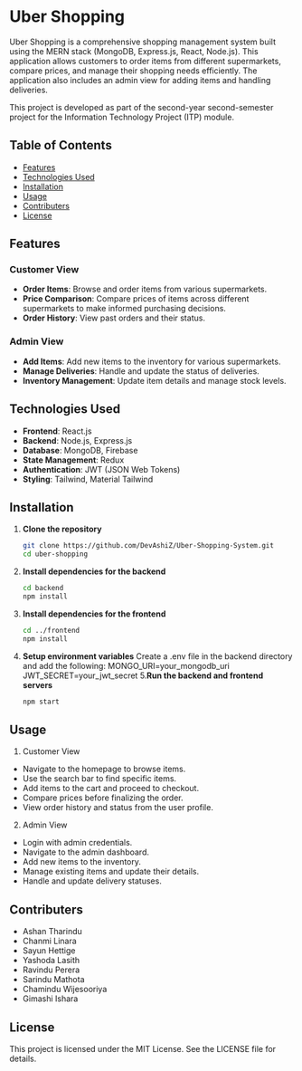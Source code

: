 # Uber Shopping

Uber Shopping is a comprehensive shopping management system built using the MERN stack (MongoDB, Express.js, React, Node.js). This application allows customers to order items from different supermarkets, compare prices, and manage their shopping needs efficiently. The application also includes an admin view for adding items and handling deliveries.

This project is developed as part of the second-year second-semester project for the Information Technology Project (ITP) module.

## Table of Contents

- [Features](#features)
- [Technologies Used](#technologies-used)
- [Installation](#installation)
- [Usage](#usage)
- [Contributers](#contributers)
- [License](#license)

## Features

### Customer View
- **Order Items**: Browse and order items from various supermarkets.
- **Price Comparison**: Compare prices of items across different supermarkets to make informed purchasing decisions.
- **Order History**: View past orders and their status.

### Admin View
- **Add Items**: Add new items to the inventory for various supermarkets.
- **Manage Deliveries**: Handle and update the status of deliveries.
- **Inventory Management**: Update item details and manage stock levels.

## Technologies Used

- **Frontend**: React.js
- **Backend**: Node.js, Express.js
- **Database**: MongoDB, Firebase
- **State Management**: Redux
- **Authentication**: JWT (JSON Web Tokens)
- **Styling**: Tailwind, Material Tailwind

## Installation

1. **Clone the repository**
   ```bash
   git clone https://github.com/DevAshiZ/Uber-Shopping-System.git
   cd uber-shopping

2. **Install dependencies for the backend**
   ```bash
   cd backend
   npm install
   
3. **Install dependencies for the frontend**
   ```bash
   cd ../frontend
   npm install
4. **Setup environment variables**
   Create a .env file in the backend directory and add the following:
   MONGO_URI=your_mongodb_uri
   JWT_SECRET=your_jwt_secret
5.**Run the backend and frontend servers**
   ```bash
   npm start

## Usage

1. Customer View

- Navigate to the homepage to browse items.
- Use the search bar to find specific items.
- Add items to the cart and proceed to checkout.
- Compare prices before finalizing the order.
- View order history and status from the user profile.

2. Admin View

- Login with admin credentials.
- Navigate to the admin dashboard.
- Add new items to the inventory.
- Manage existing items and update their details.
- Handle and update delivery statuses.

## Contributers
- Ashan Tharindu
- Chanmi Linara
- Sayun Hettige
- Yashoda Lasith
- Ravindu Perera
- Sarindu Mathota
- Chamindu Wijesooriya
- Gimashi Ishara

## License
This project is licensed under the MIT License. See the LICENSE file for details.


  

